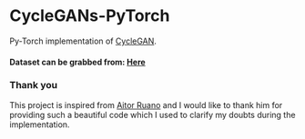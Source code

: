 # CycleGANs-PyTorch
Py-Torch implementation of [CycleGAN](https://arxiv.org/pdf/1703.10593.pdf).
#### Dataset can be grabbed from: [Here](https://www.kaggle.com/abhishekyana/young2old-dataset)
### Thank you
This project is inspired from [Aitor Ruano](https://github.com/aitorzip) and I would like to thank him for providing such a beautiful code which I used to clarify my doubts during the implementation.
